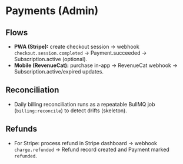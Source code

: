 # Payments (Admin)

## Flows
- **PWA (Stripe):** create checkout session → webhook `checkout.session.completed` → Payment.succeeded → Subscription.active (optional).
- **Mobile (RevenueCat):** purchase in-app → RevenueCat webhook → Subscription.active/expired updates.

## Reconciliation
- Daily billing reconciliation runs as a repeatable BullMQ job (`billing:reconcile`) to detect drifts (skeleton).

## Refunds
- For Stripe: process refund in Stripe dashboard → webhook `charge.refunded` → Refund record created and Payment marked `refunded`.
